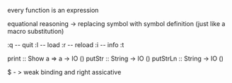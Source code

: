 every function is an expression

equational reasoning -> replacing symbol with symbol definition (just like a
macro substitution)

:q -- quit
:l <file> -- load
:r -- reload
:i -- info
:t <symbol>

print :: Show a => a -> IO ()
putStr :: String -> IO ()
putStrLn :: String -> IO ()


$ - > weak binding and right assicative
